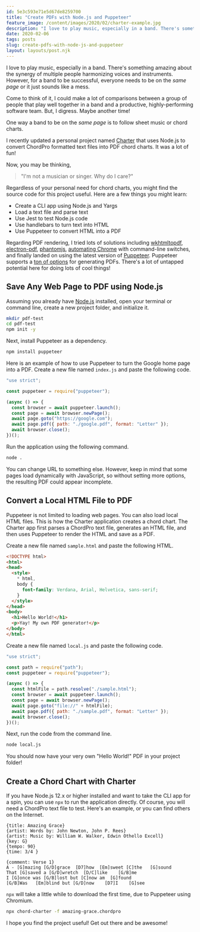 ```yaml
---
id: 5e3c593e71e5d67de8259700
title: "Create PDFs with Node.js and Puppeteer"
feature_image: /content/images/2020/02/charter-example.jpg
description: "I love to play music, especially in a band. There's something amazing about the synergy of multiple people harmonizing voices and…"
date: 2020-02-06
tags: posts
slug: create-pdfs-with-node-js-and-puppeteer
layout: layouts/post.njk
---
```


I love to play music, especially in a band. There's something amazing about the synergy of multiple people harmonizing voices and instruments. However, for a band to be successful, everyone needs to be on the _same page_ or it just sounds like a mess.

Come to think of it, I could make a lot of comparisons between a group of people that play well together in a band and a productive, highly-performing software team. But, I digress. Maybe another time!

One way a band to be on the _same page_ is to follow sheet music or chord charts.

I recently updated a personal project named [Charter](https://github.com/reverentgeek/charter) that uses Node.js to convert ChordPro formatted text files into PDF chord charts. It was a lot of fun!

Now, you may be thinking,

> "I'm not a musician or singer. Why do I care?"

Regardless of your personal need for chord charts, you might find the source code for this project useful. Here are a few things you might learn:

* Create a CLI app using Node.js and Yargs
* Load a text file and parse text
* Use Jest to test Node.js code
* Use handlebars to turn text into HTML
* Use Puppeteer to convert HTML into a PDF

Regarding PDF rendering, I tried lots of solutions including [wkhtmltopdf](https://wkhtmltopdf.org/), [electron-pdf](https://www.npmjs.com/package/electron-pdf), [phantomjs](https://phantomjs.org/), [automating Chrome](https://stackoverflow.com/questions/46077392/additional-options-in-chrome-headless-print-to-pdf) with command-line switches, and finally landed on using the latest version of [Puppeteer](https://developers.google.com/web/tools/puppeteer). Puppeteer supports a [ton of options](https://github.com/puppeteer/puppeteer/blob/v2.1.1/docs/api.md#pagepdfoptions) for generating PDFs. There's a lot of untapped potential here for doing lots of cool things!

## Save Any Web Page to PDF using Node.js

Assuming you already have [Node.js](https://nodejs.org) installed, open your terminal or command line, create a new project folder, and initialize it.

```sh
mkdir pdf-test
cd pdf-test
npm init -y
```

Next, install Puppeteer as a dependency.

```sh
npm install puppeteer
```

Here is an example of how to use Puppeteer to turn the Google home page into a PDF. Create a new file named `index.js` and paste the following code.

```js
"use strict";

const puppeteer = require("puppeteer");

(async () => {
  const browser = await puppeteer.launch();
  const page = await browser.newPage();
  await page.goto("https://google.com");
  await page.pdf({ path: "./google.pdf", format: "Letter" });
  await browser.close();
})();
```

Run the application using the following command.

```sh
node .
```

You can change URL to something else. However, keep in mind that some pages load dynamically with JavaScript, so without setting more options, the resulting PDF could appear incomplete.

## Convert a Local HTML File to PDF

Puppeteer is not limited to loading web pages. You can also load local HTML files. This is how the Charter application creates a chord chart. The Charter app first parses a ChordPro text file, generates an HTML file, and then uses Puppeteer to render the HTML and save as a PDF.

Create a new file named `sample.html` and paste the following HTML.

```html
<!DOCTYPE html>
<html>
<head>
  <style>
    * html,
    body {
      font-family: Verdana, Arial, Helvetica, sans-serif;
    }
  </style>
</head>
<body>
  <h1>Hello World!</h1>
  <p>Yay! My own PDF generator!</p>
</body>
</html>
```

Create a new file named `local.js` and paste the following code.

```js
"use strict";

const path = require("path");
const puppeteer = require("puppeteer");

(async () => {
  const htmlFile = path.resolve("./sample.html");
  const browser = await puppeteer.launch();
  const page = await browser.newPage();
  await page.goto("file://" + htmlFile);
  await page.pdf({ path: "./sample.pdf", format: "Letter" });
  await browser.close();
})();
```

Next, run the code from the command line.

```sh
node local.js
```

You should now have your very own "Hello World!" PDF in your project folder!

## Create a Chord Chart with Charter

If you have Node.js 12.x or higher installed and want to take the CLI app for a spin, you can use `npx` to run the application directly. Of course, you will need a ChordPro text file to test. Here's an example, or you can find others on the Internet.

```text
{title: Amazing Grace}
{artist: Words by: John Newton, John P. Rees}
{artist: Music by: William W. Walker, Edwin Othello Excell}
{key: G}  
{tempo: 90}
{time: 3/4 }

{comment: Verse 1}
A - [G]mazing [G/D]grace  [D7]how  [Em]sweet [C]the   [G]sound
That [G]saved a [G/D]wretch  [D/C]like    [G/B]me
I [G]once was [G/B]lost but [C]now am  [G]found
[G/B]Was   [Em]blind but [G/D]now    [D7]I    [G]see
```

`npx` will take a little while to download the first time, due to Puppeteer using Chromium.

```sh
npx chord-charter -f amazing-grace.chordpro
```

I hope you find the project useful! Get out there and be awesome!
